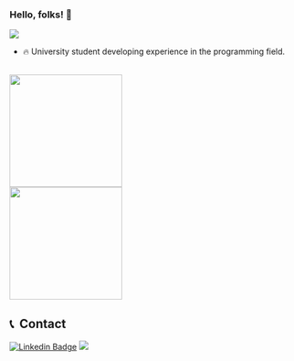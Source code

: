 ### Hello, folks! 👋
<img src="https://raw.githubusercontent.com/gist/Lucaslmp77/4e6b1926717edaaeb399908b28413650/raw/6913fb41539a95b17968aac51f43fa99c9c2a2fa/githubcard.svg"/>

- 🔥 University student developing experience in the programming field.

<br>

<img  height="197px" src="https://github-readme-stats.vercel.app/api?username=Lucaslmp77&show_icons=true&theme=highcontrast&include_all_commits=true&count_private=true"/>

 <br>
 
<img  height="197px" src="https://github-readme-stats.vercel.app/api/top-langs/?username=Lucaslmp77&layout=compact&langs_count=7&theme=highcontrast"/>

<br>

## 📞 &nbsp;Contact
[![Linkedin Badge](https://img.shields.io/badge/-Linkedin-blue?style=for-the-badge&logo=Linkedin&logoColor=white&link=https://github.com/Lucaslmp77)](https://www.linkedin.com/in/lucas-mendes-pereira-ba76aa261/)
<a href = "mailto:lucas.lmp77@gmail.com"><img src="https://img.shields.io/badge/-Gmail-%23333?style=for-the-badge&logo=gmail" target="_blank"></a>

<br>
